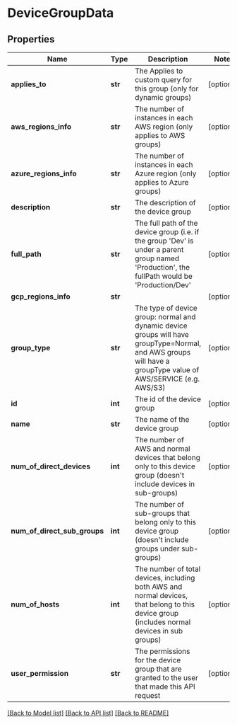 # DeviceGroupData

## Properties
Name | Type | Description | Notes
------------ | ------------- | ------------- | -------------
**applies_to** | **str** | The Applies to custom query for this group (only for dynamic groups) | [optional] 
**aws_regions_info** | **str** | The number of instances in each AWS region (only applies to AWS groups) | [optional] 
**azure_regions_info** | **str** | The number of instances in each Azure region (only applies to Azure groups) | [optional] 
**description** | **str** | The description of the device group | [optional] 
**full_path** | **str** | The full path of the device group (i.e. if the group &#39;Dev&#39; is under a parent group named &#39;Production&#39;, the fullPath would be &#39;Production/Dev&#39; | [optional] 
**gcp_regions_info** | **str** |  | [optional] 
**group_type** | **str** | The type of device group: normal and dynamic device groups will have groupType&#x3D;Normal, and AWS groups will have a groupType value of AWS/SERVICE (e.g. AWS/S3) | [optional] 
**id** | **int** | The id of the device group | [optional] 
**name** | **str** | The name of the device group | [optional] 
**num_of_direct_devices** | **int** | The number of AWS and normal devices that belong only to this device group (doesn&#39;t include devices in sub-groups) | [optional] 
**num_of_direct_sub_groups** | **int** | The number of sub-groups that belong only to this device group (doesn&#39;t include groups under sub-groups) | [optional] 
**num_of_hosts** | **int** | The number of total devices, including both AWS and normal devices, that belong to this device group (includes normal devices in sub groups) | [optional] 
**user_permission** | **str** | The permissions for the device group that are granted to the user that made this API request | [optional] 

[[Back to Model list]](../README.md#documentation-for-models) [[Back to API list]](../README.md#documentation-for-api-endpoints) [[Back to README]](../README.md)


